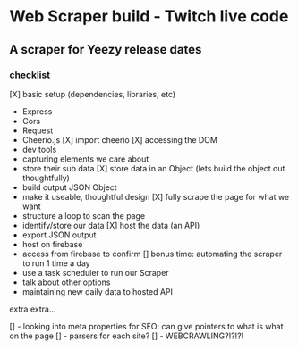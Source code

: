# Web Scraper build - Twitch live code

## A scraper for Yeezy release dates

### checklist

[X] basic setup (dependencies, libraries, etc)
  - Express
  - Cors
  - Request
  - Cheerio.js
[X] import cheerio
[X] accessing the DOM
  - dev tools
  - capturing elements we care about
  - store their sub data
[X] store data in an Object (lets build the object out thoughtfully)
  - build output JSON Object
  - make it useable, thoughtful design
[X] fully scrape the page for what we want
  - structure a loop to scan the page
  - identify/store our data
[X] host the data (an API)
  - export JSON output
  - host on firebase
  - access from firebase to confirm
[] bonus time: automating the scraper to run 1 time a day
  - use a task scheduler to run our Scraper
  - talk about other options
  - maintaining new daily data to hosted API

  extra extra...

  [] - looking into meta properties for SEO: can give pointers to
        what is what on the page
  [] - parsers for each site?
  [] - WEBCRAWLING?!?!?!
